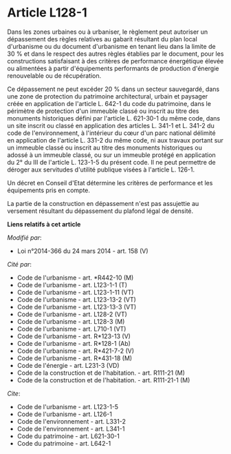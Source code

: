 # Article L128-1

Dans les zones urbaines ou à urbaniser, le règlement peut autoriser un dépassement des règles relatives au gabarit
résultant du plan local d'urbanisme ou du document d'urbanisme en tenant lieu dans la limite de 30 % et dans le respect des
autres règles établies par le document, pour les constructions satisfaisant à des critères de performance énergétique élevée
ou alimentées à partir d'équipements performants de production d'énergie renouvelable ou de récupération. 

Ce dépassement ne peut excéder 20 % dans un secteur sauvegardé, dans une zone de protection du patrimoine architectural,
urbain et paysager créée en application de l'article L. 642-1 du code du patrimoine, dans le périmètre de protection d'un
immeuble classé ou inscrit au titre des monuments historiques défini par l'article L. 621-30-1 du même code, dans un site
inscrit ou classé en application des articles L. 341-1 et L. 341-2 du code de l'environnement, à l'intérieur du cœur d'un
parc national délimité en application de l'article L. 331-2 du même code, ni aux travaux portant sur un immeuble classé ou
inscrit au titre des monuments historiques ou adossé à un immeuble classé, ou sur un immeuble protégé en application du 2° du
III de l'article L. 123-1-5 du présent code. Il ne peut permettre de déroger aux servitudes d'utilité publique visées à
l'article L. 126-1. 

Un décret en Conseil d'Etat détermine les critères de performance et les équipements pris en compte. 

La partie de la construction en dépassement n'est pas assujettie au versement résultant du dépassement du plafond légal de
densité.

**Liens relatifs à cet article**

_Modifié par_:

  - Loi n°2014-366 du 24 mars 2014 - art. 158 (V)

_Cité par_:

  - Code de l'urbanisme - art. *R442-10 (M)
  - Code de l'urbanisme - art. L123-1-1 (T)
  - Code de l'urbanisme - art. L123-1-11 (VT)
  - Code de l'urbanisme - art. L123-13-2 (VT)
  - Code de l'urbanisme - art. L123-13-3 (VT)
  - Code de l'urbanisme - art. L128-2 (VT)
  - Code de l'urbanisme - art. L128-3 (M)
  - Code de l'urbanisme - art. L710-1 (VT)
  - Code de l'urbanisme - art. R*123-13 (V)
  - Code de l'urbanisme - art. R*128-1 (Ab)
  - Code de l'urbanisme - art. R*421-7-2 (V)
  - Code de l'urbanisme - art. R*431-18 (M)
  - Code de l'énergie - art. L231-3 (VD)
  - Code de la construction et de l'habitation. - art. R111-21 (M)
  - Code de la construction et de l'habitation. - art. R111-21-1 (M)

_Cite_:

  - Code de l'urbanisme - art. L123-1-5
  - Code de l'urbanisme - art. L126-1
  - Code de l'environnement - art. L331-2
  - Code de l'environnement - art. L341-1
  - Code du patrimoine - art. L621-30-1
  - Code du patrimoine - art. L642-1
